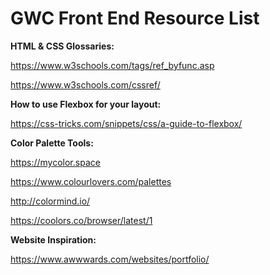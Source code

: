 # GWC Front End Resource List

**HTML & CSS Glossaries:**

https://www.w3schools.com/tags/ref_byfunc.asp

https://www.w3schools.com/cssref/


**How to use Flexbox for your layout:**

https://css-tricks.com/snippets/css/a-guide-to-flexbox/



**Color Palette Tools:**

https://mycolor.space

https://www.colourlovers.com/palettes

http://colormind.io/

https://coolors.co/browser/latest/1



**Website Inspiration:**

https://www.awwwards.com/websites/portfolio/
